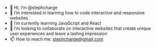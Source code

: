 - 👋 Hi, I’m @stephcharge
- 👀 I’m interested in learning how to code interactive and responsive websites
- 🌱 I’m currently learning JavaScript and React
- 💞️ I’m looking to collaborate on interactive websites that create unique user experiences and leave a lasting impression
- 📫 How to reach me: stephcharge@gmail.com

<!---
stephcharge/stephcharge is a ✨ special ✨ repository because its `README.md` (this file) appears on your GitHub profile.
You can click the Preview link to take a look at your changes.
--->
